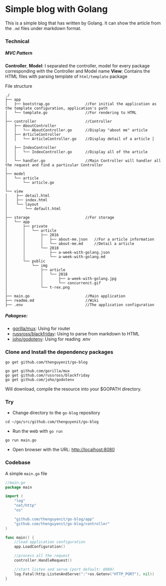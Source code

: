 # Simple blog with Golang

This is a simple blog that has written by Golang. It can show the article from the `.md` files under markdown format.

### Technical

##### MVC Pattern
**Controller**, **Model**: I separated the controller, model for every package corresponding with the Controller and Model name
**View**: Contains the HTML files with parsing template of `html/template` package

File structure
```
./
├── app
│   ├── bootstrap.go                //For initial the application as the template configuration, application's path
│   └── template.go                 //For rendering to HTML
│
├── controller                      //Controller
│   ├── AboutController         
│   │   └── AboutController.go      //Display "about me" article
│   ├── ArticleController
│   │   └── ArticleController.go    //Display detail of a article │   │   
│   ├── IndexController
│   │   └── IndexController.go      //Display all of the article
│   │
│   └── handler.go                  //Main Controller will handler all the request and find a particular Controller
│ 
├── model                   
│   └── article
│       └── article.go
│ 
└── view
│    ├── detail.html
│    ├── index.html
│    └── layout
│        └── default.html
│        
├── storage                         //For storage
│   └── app
│       ├── private
│       │   └── article
│       │       ├── 2016
│       │       │   ├── about-me.json   //For a article information
│       │       │   └── about-me.md     //Detail a article
│       │       └── 2018
│       │           ├── a-week-with-golang.json
│       │           └── a-week-with-golang.md
│       └── public
│           └── img
│               ├── article
│               │   └── 2018
│               │       ├── a-week-with-golang.jpg
│               │       └── concurrenct.gif
│               └── t-rex.png
│
├── main.go                         //Main application
├── readme.md                       //Wiki 
├── .env                            //The application configuration
```
##### Pakagese:

* [gorilla/mux](https://github.com/gorilla/mux): Using for router
* [russross/blackfriday](https://github.com/russross/blackfriday): Using to parse from markdown to HTML
* [joho/godotenv](github.com/joho/godotenv): Using for reading .env
  
### Clone and Install the dependency packages

```
go get github.com/thenguyenit/go-blog
```

```
go get github.com/gorilla/mux
go get github.com/russross/blackfriday
go get github.com/joho/godotenv
```
Will download, compile the resource into your $GOPATH directory.

### Try
- Change directory to the `go-blog` repository
```
cd ~/go/src/github.com/thenguyenit/go-blog
```

- Run the web with `go run`
```
go run main.go
```
- Open browser with the URL: [http://localhost:8080](http://localhost:8080)

### Codebase
A simple `main.go` file
```go
//main.go
package main

import (
	"log"
	"net/http"
	"os"

	"github.com/thenguyenit/go-blog/app"
	"github.com/thenguyenit/go-blog/controller"
)

func main() {
	//load application configuration
	app.LoadConfiguration()

	//process all the request
	controller.HandleRequest()

	//start listen and serve (port default: 8080)
	log.Fatal(http.ListenAndServe(":"+os.Getenv("HTTP_PORT"), nil))
}
```
